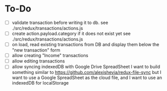 # To-Do
- [ ] validate transaction before writing it to db.
    see ./src/redux/transactions/actions.js
- [ ] create action.payload.category if it does not exist yet
    see ./src/redux/transactions/actions.js
- [ ] on load, read existing transactions from DB and display them below the "new transaction" form
- [ ] allow creating "Income" transactions
- [ ] allow editing transactions
- [ ] allow syncing indexedDB with Google Drive SpreadSheet
    I want to build something similar to
    https://github.com/alexishevia/redux-file-sync
    but I want to use a Google SpreadSheet as the cloud file, and I want to use an indexedDB for localStorage

